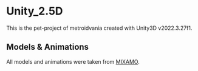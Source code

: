 # Unity_2.5D
This is the pet-project of metroidvania created with Unity3D v2022.3.27f1.

## Models & Animations
All models and animations were taken from [MIXAMO](https://www.mixamo.com/).

